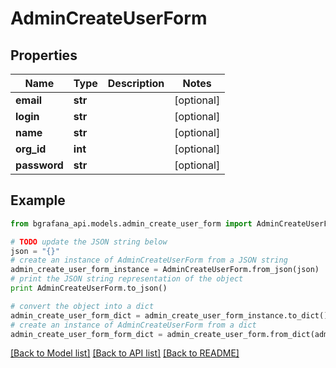 # AdminCreateUserForm


## Properties
Name | Type | Description | Notes
------------ | ------------- | ------------- | -------------
**email** | **str** |  | [optional] 
**login** | **str** |  | [optional] 
**name** | **str** |  | [optional] 
**org_id** | **int** |  | [optional] 
**password** | **str** |  | [optional] 

## Example

```python
from bgrafana_api.models.admin_create_user_form import AdminCreateUserForm

# TODO update the JSON string below
json = "{}"
# create an instance of AdminCreateUserForm from a JSON string
admin_create_user_form_instance = AdminCreateUserForm.from_json(json)
# print the JSON string representation of the object
print AdminCreateUserForm.to_json()

# convert the object into a dict
admin_create_user_form_dict = admin_create_user_form_instance.to_dict()
# create an instance of AdminCreateUserForm from a dict
admin_create_user_form_form_dict = admin_create_user_form.from_dict(admin_create_user_form_dict)
```
[[Back to Model list]](../README.md#documentation-for-models) [[Back to API list]](../README.md#documentation-for-api-endpoints) [[Back to README]](../README.md)


